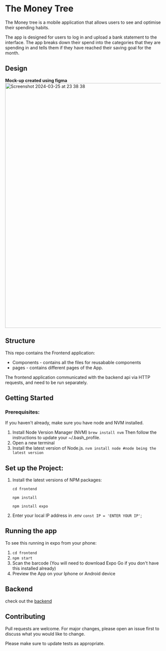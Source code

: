 # The Money Tree
The Money tree is a mobile application that allows users to see  and optimise their spending habits.

The app is designed for users to log in and upload a bank statement to the interface. The app breaks down their spend into the categories that they are spending in and tells them if they have reached their saving goal for the month.

## Design 
__Mock-up created using figma__
<img width="792" alt="Screenshot 2024-03-25 at 23 38 38" src="https://github.com/KatieAnthon/The_Money_Tree/assets/94082001/c95374e2-7077-45aa-9b00-6b358eeee52c">

## Structure

This repo contains the Frontend application: 
* Components - contains all the files for reusabable components
* pages - contains different pages of the App.

The frontend application communicated with the backend api via HTTP requests, and need to be run separately.

## Getting Started

### Prerequisites:
If you haven't already, make sure you have node and NVM installed.

1. Install Node Version Manager (NVM)
   `brew install nvm`
Then follow the instructions to update your ~/.bash_profile.
2. Open a new terminal
3. Install the latest version of Node.js.
   `nvm install node #node being the latest version`

## Set up the Project:
1. Install the latest versions of NPM packages:

   `cd frontend`
   
   `npm install`
   
   `npm install expo`
   
3. Enter your local IP address in .env 
  `const IP = 'ENTER YOUR IP'`;

## Running the app
To see this running in expo from your phone:
1. `cd frontend`
2. `npm start`
3. Scan the barcode (You will need to download Expo Go if you don't have this installed already)
4. Preview the App on your Iphone or Android device

## Backend
check out the [backend](https://github.com/KatieAnthon/money_tree_backend/tree/main)

## Contributing
Pull requests are welcome. For major changes, please open an issue first
to discuss what you would like to change.

Please make sure to update tests as appropriate.

